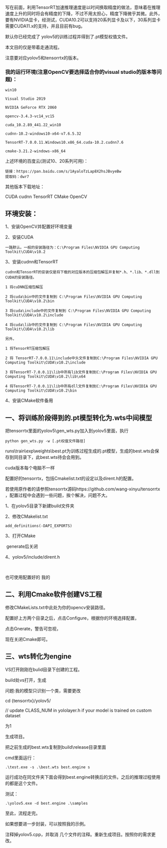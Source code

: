 写在前面，利用TensorRT加速推理速度是以时间换取精度的做法，意味着在推理速度上升的同时将会有精度的下降，不过不用太担心，精度下降微乎其微。此外，要有NVIDIA显卡，经测试，CUDA10.2可以支持20系列显卡及以下，30系列显卡需要CUDA11.x的支持，并且目前有bug。

默认你已经完成了 yolov5的训练过程并得到了.pt模型权值文件。

本文目的仅是带着走通流程。

注意要对应yolov5和tensorrtx的版本。

### 我的运行环境(注意OpenCV要选择适合你的visual studio的版本等问题)：
```
win10

Visual Studio 2019

NVIDIA GeForce RTX 2060

opencv-3.4.3-vc14_vc15

cuda_10.2.89_441.22_win10

cudnn-10.2-windows10-x64-v7.6.5.32

TensorRT-7.0.0.11.Windows10.x86_64.cuda-10.2.cudnn7.6

cmake-3.21.2-windows-x86_64
```

上述环境的百度云(测试10、20系列可用)：
```
链接：https://pan.baidu.com/s/1AyaloTzLap8X2hsJBvyeBw
提取码：dwr7
```
其他版本下载地址：

CUDA  cudnn  TensorRT  CMake  OpenCV
 

## 环境安装：

1、安装OpenCV并配置好环境变量

2、安装CUDA

    一路默认。一般的安装路径为：C:\Program Files\NVIDIA GPU Computing Toolkit\CUDA\v10.2

3、安装cudnn和TensorRT

    cudnn和TensorRT的安装仅是将下载的对应版本的压缩包解压并复制*.h、*.lib、*.dll到CUDA的安装路径。

    1 将cuDNN压缩包解压

    2 将cuda\bin中的文件复制到 C:\Program Files\NVIDIA GPU Computing Toolkit\CUDA\v10.2\bin

    3 将cuda\include中的文件复制到 C:\Program Files\NVIDIA GPU Computing Toolkit\CUDA\v10.2\include

    4 将cuda\lib中的文件复制到 C:\Program Files\NVIDIA GPU Computing Toolkit\CUDA\v10.2\lib

    另外，

    1 将TensorRT压缩包解压

    2 将 TensorRT-7.0.0.11\include中头文件复制到C:\Program Files\NVIDIA GPU Computing Toolkit\CUDA\v10.2\include

    3 将TensorRT-7.0.0.11\lib中所有lib文件复制到C:\Program Files\NVIDIA GPU Computing Toolkit\CUDA\v10.2\lib\x64

    4 将TensorRT-7.0.0.11\lib中所有dll文件复制到C:\Program Files\NVIDIA GPU Computing Toolkit\CUDA\v10.2\bin

4、安装CMake软件备用

## 一、将训练阶段得到的.pt模型转化为.wts中间模型

把tensorrtx里面的yolov5\gen_wts.py加入到yolov5里面，执行
```
python gen_wts.py -w [.pt权值文件路径] 
```
runs\train\exp\weights\best.pt为训练过程生成的.pt模型，生成的best.wts会保存到同目录下，此best.wts待会会用到。

cuda版本每个电脑不一样

配置好的tensorrtx，包括Cmakelist.txt的设定以及dirent.h的配置。

若使用原作者的请参照tensorrtx源码https://github.com/wang-xinyu/tensorrtx ，配置过程中会遇到一些问题，挨个解决，问题不大。

1、在yolov5目录下新建build文件夹

2、修改CMakelist.txt
```
add_definitions(-DAPI_EXPORTS)
```
3、打开CMake

​​
generate后关闭

4、yolov5/include/dirent.h

​​

也可使用配置好的 我的

## 二、利用Cmake软件创建VS工程

修改CMakeLists.txt中此处为你的opencv安装路径。

配置好上方两个目录之后，点击Configure，根据你的环境选择配置，

点击Gnerate，警告可忽视，

现在关闭Cmake即可。

## 三、wts转化为engine

VS打开刚刚在bulid目录下创建的工程。

build处vs打开，生成

问题:我的模型只识别一个类，需要更改

cd {tensorrtx}/yolov5/

// update CLASS_NUM in yololayer.h if your model is trained on custom dataset

为1

生成项目。

把之前生成的best.wts复制到build\release目录里面

cmd里面运行：
```
.\test.exe -s .\best.wts best.engine s
```
运行成功在同文件夹下面会得到best.engine转换后的文件。之后的推理过程使用的都是这个文件。

测试：
```
.\yolov5.exe -d best.engine .\samples
```
至此，流程走完。

如果想要进一步封装，可以按照我的示例。

注释掉yolov5.cpp，并取消 几个文件的注释。重新生成项目。按照你的需求更改。
